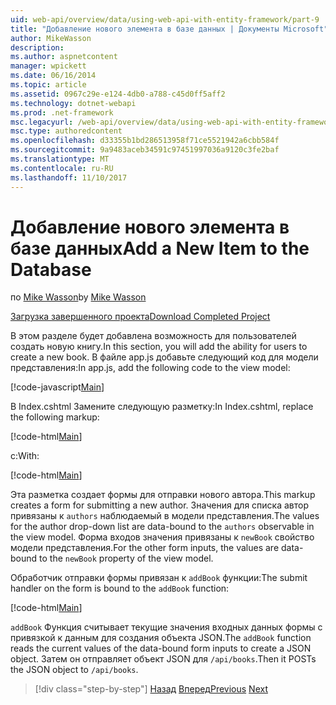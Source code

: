 ```yaml
---
uid: web-api/overview/data/using-web-api-with-entity-framework/part-9
title: "Добавление нового элемента в базе данных | Документы Microsoft"
author: MikeWasson
description: 
ms.author: aspnetcontent
manager: wpickett
ms.date: 06/16/2014
ms.topic: article
ms.assetid: 0967c29e-e124-4db0-a788-c45d0ff5aff2
ms.technology: dotnet-webapi
ms.prod: .net-framework
msc.legacyurl: /web-api/overview/data/using-web-api-with-entity-framework/part-9
msc.type: authoredcontent
ms.openlocfilehash: d33355b1bd286513958f71ce5521942a6cbb584f
ms.sourcegitcommit: 9a9483aceb34591c97451997036a9120c3fe2baf
ms.translationtype: MT
ms.contentlocale: ru-RU
ms.lasthandoff: 11/10/2017
---
```

<a name="add-a-new-item-to-the-database"></a><span data-ttu-id="7466a-102">Добавление нового элемента в базе данных</span><span class="sxs-lookup"><span data-stu-id="7466a-102">Add a New Item to the Database</span></span>
====================
<span data-ttu-id="7466a-103">по [Mike Wasson](https://github.com/MikeWasson)</span><span class="sxs-lookup"><span data-stu-id="7466a-103">by [Mike Wasson](https://github.com/MikeWasson)</span></span>

[<span data-ttu-id="7466a-104">Загрузка завершенного проекта</span><span class="sxs-lookup"><span data-stu-id="7466a-104">Download Completed Project</span></span>](https://github.com/MikeWasson/BookService)

<span data-ttu-id="7466a-105">В этом разделе будет добавлена возможность для пользователей создать новую книгу.</span><span class="sxs-lookup"><span data-stu-id="7466a-105">In this section, you will add the ability for users to create a new book.</span></span> <span data-ttu-id="7466a-106">В файле app.js добавьте следующий код для модели представления:</span><span class="sxs-lookup"><span data-stu-id="7466a-106">In app.js, add the following code to the view model:</span></span>

[!code-javascript[Main](part-9/samples/sample1.js)]

<span data-ttu-id="7466a-107">В Index.cshtml Замените следующую разметку:</span><span class="sxs-lookup"><span data-stu-id="7466a-107">In Index.cshtml, replace the following markup:</span></span>

[!code-html[Main](part-9/samples/sample2.html)]

<span data-ttu-id="7466a-108">с:</span><span class="sxs-lookup"><span data-stu-id="7466a-108">With:</span></span>

[!code-html[Main](part-9/samples/sample3.html)]

<span data-ttu-id="7466a-109">Эта разметка создает формы для отправки нового автора.</span><span class="sxs-lookup"><span data-stu-id="7466a-109">This markup creates a form for submitting a new author.</span></span> <span data-ttu-id="7466a-110">Значения для списка автор привязаны к `authors` наблюдаемый в модели представления.</span><span class="sxs-lookup"><span data-stu-id="7466a-110">The values for the author drop-down list are data-bound to the `authors` observable in the view model.</span></span> <span data-ttu-id="7466a-111">Форма входов значения привязаны к `newBook` свойство модели представления.</span><span class="sxs-lookup"><span data-stu-id="7466a-111">For the other form inputs, the values are data-bound to the `newBook` property of the view model.</span></span>

<span data-ttu-id="7466a-112">Обработчик отправки формы привязан к `addBook` функции:</span><span class="sxs-lookup"><span data-stu-id="7466a-112">The submit handler on the form is bound to the `addBook` function:</span></span>

[!code-html[Main](part-9/samples/sample4.html)]

<span data-ttu-id="7466a-113">`addBook` Функция считывает текущие значения входных данных формы с привязкой к данным для создания объекта JSON.</span><span class="sxs-lookup"><span data-stu-id="7466a-113">The `addBook` function reads the current values of the data-bound form inputs to create a JSON object.</span></span> <span data-ttu-id="7466a-114">Затем он отправляет объект JSON для `/api/books`.</span><span class="sxs-lookup"><span data-stu-id="7466a-114">Then it POSTs the JSON object to `/api/books`.</span></span>

>[!div class="step-by-step"]
<span data-ttu-id="7466a-115">[Назад](part-8.md)
[Вперед](part-10.md)</span><span class="sxs-lookup"><span data-stu-id="7466a-115">[Previous](part-8.md)
[Next](part-10.md)</span></span>
